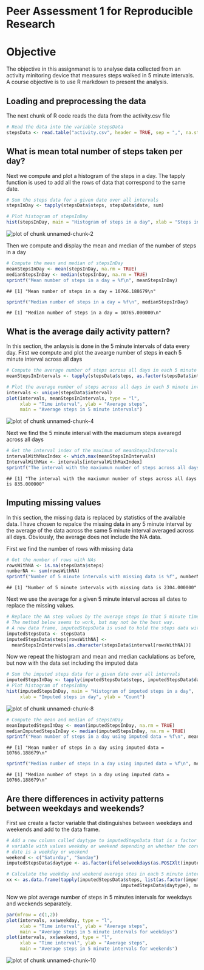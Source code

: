 Peer Assessment 1 for Reproducible Research
===================================================
# Objective
The objective in this assignmanet is to analyse data collected from an activity minitoring device that measures steps walked in 5 minute intervals. A course objective is to use R markdown to present the analysis.

## Loading and preprocessing the data
The next chunk of R code reads the data from the activity.csv file


```r
# Read the data into the variable stepsData
stepsData <- read.table("activity.csv", header = TRUE, sep = ",", na.strings = "NA")
```

## What is mean total number of steps taken per day?

Next we compute and plot a histogram of the steps in a day. The tapply function is used to add all the rows of data that correspond to the same date.


```r
# Sum the steps data for a given date over all intervals
stepsInDay <- tapply(stepsData$steps, stepsData$date, sum)

# Plot histogram of stepsInDay
hist(stepsInDay, main = "Histogram of steps in a day", xlab = "Steps in day", ylab = "Count")
```

![plot of chunk unnamed-chunk-2](figure/unnamed-chunk-2.png) 

Then we compute and display the mean and median of the number of steps in a day


```r
# Compute the mean and median of stepsInDay
meanStepsInDay <- mean(stepsInDay, na.rm = TRUE)
medianStepsInDay <- median(stepsInDay, na.rm = TRUE)
sprintf("Mean number of steps in a day = %f\n", meanStepsInDay)
```

```
## [1] "Mean number of steps in a day = 10766.188679\n"
```

```r
sprintf("Median number of steps in a day = %f\n", medianStepsInDay)
```

```
## [1] "Median number of steps in a day = 10765.000000\n"
```

## What is the average daily activity pattern?

In this section, the anlaysis is done in the 5 minute intervals of data every day.
First we compute and plot the avearge number of steps in each 5 minute interval across all days


```r
# Compute the average number of steps across all days in each 5 minute interval
meanStepsInIntervals <- tapply(stepsData$steps, as.factor(stepsData$interval), mean, na.rm = TRUE)

# Plot the average number of steps across all days in each 5 minute interval
intervals <- unique(stepsData$interval)
plot(intervals, meanStepsInIntervals, type = "l",
     xlab = "Time interval", ylab = "Average steps",
     main = "Average steps in 5 minute intervals")
```

![plot of chunk unnamed-chunk-4](figure/unnamed-chunk-4.png) 

Next we find the 5 minute interval with the maxiumum steps avearegd across all days


```r
# Get the interval index of the maximum of meanStepsInIntervals
intervalWithMaxIndex <- which.max(meanStepsInIntervals)
IntervalWithMax <- intervals[intervalWithMaxIndex]
sprintf("The interval with the maxiumun number of steps across all days is %f", IntervalWithMax)
```

```
## [1] "The interval with the maxiumun number of steps across all days is 835.000000"
```

## Imputing missing values

In this section, the missing data is replaced by statistics of the available data. I have chosen to repalce the missing data in any 5 minute interval by the average of the data across the same 5 minute interval averaged across all days. Obviously, the average does not include the NA data.

First we find the number of rows with missing data


```r
# Get the number of rows with NAs
rowsWithNA <- is.na(stepsData$steps)
numberNA <- sum(rowsWithNA)
sprintf("Number of 5 minute intervals with missing data is %f", numberNA)
```

```
## [1] "Number of 5 minute intervals with missing data is 2304.000000"
```

Next we use the average for a given 5 minute interval across all dates to replace the missing values.


```r
# Replace the NA step values by the average steps in that 5 minute time interval
# The method below seems to work, but may not be the best way.
# A new data frame, imputedStepsData is used to hold the steps data with the imputed values
imputedStepsData <- stepsData
imputedStepsData$steps[rowsWithNA] <- 
  meanStepsInIntervals[as.character(stepsData$interval[rowsWithNA])]
```

Now we repeat the histogram and mean and median caclulations as before, but now with the data set including the imputed data


```r
# Sum the imputed steps data for a given date over all intervals
imputedStepsInDay <- tapply(imputedStepsData$steps, imputedStepsData$date, sum)
# Plot histogram of stepsInDay
hist(imputedStepsInDay, main = "Histogram of imputed steps in a day",
     xlab = "Imputed steps in day", ylab = "Count")
```

![plot of chunk unnamed-chunk-8](figure/unnamed-chunk-8.png) 

```r
# Compute the mean and median of stepsInDay
meanImputedStepsInDay <- mean(imputedStepsInDay, na.rm = TRUE)
medianImputedStepsInDay <- median(imputedStepsInDay, na.rm = TRUE)
sprintf("Mean number of steps in a day using imputed data = %f\n", meanImputedStepsInDay)
```

```
## [1] "Mean number of steps in a day using imputed data = 10766.188679\n"
```

```r
sprintf("Median number of steps in a day using imputed data = %f\n", medianImputedStepsInDay)
```

```
## [1] "Median number of steps in a day using imputed data = 10766.188679\n"
```

## Are there differences in activity patterns between weekdays and weekends?

First we create a factor variable that distinguishes between weekdays and weekends and add to the data frame.


```r
# Add a new column called daytype to imputedStepsData that is a factor
# variable with values weekday or weekend depending on whether the corresponding
# date is a weekday or weekend
weekend <- c("Saturday", "Sunday")
imputedStepsData$daytype <- as.factor(ifelse(weekdays(as.POSIXlt(imputedStepsData$date)) %in% weekend, "weekend", "weekday"))

# Calculate the weekday and weekend average stes in each 5 minute interval
xx <- as.data.frame(tapply(imputedStepsData$steps, list(as.factor(imputedStepsData$interval),
                                          imputedStepsData$daytype), mean))
```

Now we plot average number of steps in 5 minutes intervals for weekdays and weekends separately.


```r
par(mfrow = c(1,2))
plot(intervals, xx$weekday, type = "l",
     xlab = "Time interval", ylab = "Average steps",
     main = "Average steps in 5 minute intervals for weekdays")
plot(intervals, xx$weekend, type = "l",
     xlab = "Time interval", ylab = "Average steps",
     main = "Average steps in 5 minute intervals for weekends")
```

![plot of chunk unnamed-chunk-10](figure/unnamed-chunk-10.png) 
